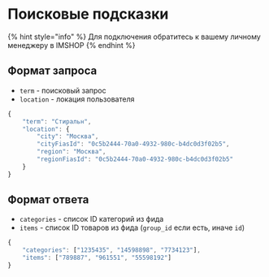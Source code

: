 # Поисковые подсказки

{% hint style="info" %}
Для подключения обратитесь к вашему личному менеджеру в IMSHOP
{% endhint %}

## Формат запроса

* `term` - поисковый запрос
* `location` - локация пользователя

```javascript
{
    "term": "Стиральн",
    "location": {
        "city": "Москва",
        "cityFiasId": "0c5b2444-70a0-4932-980c-b4dc0d3f02b5",
        "region": "Москва",
        "regionFiasId": "0c5b2444-70a0-4932-980c-b4dc0d3f02b5"
    }
}
```

## Формат ответа

* `categories` - список ID категорий из фида
* `items` - список ID товаров из фида \(`group_id` если есть, иначе `id`\)

```javascript
{
    "categories": ["1235435", "14598898", "7734123"],
    "items": ["789887", "961551", "55598192"]
}
```

